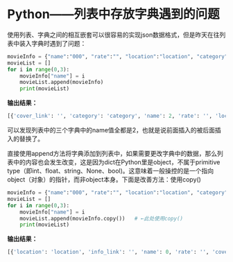 # Python——列表中存放字典遇到的问题
使用列表、字典之间的相互嵌套可以很容易的实现json数据格式，但是昨天在往列表中装入字典时遇到了问题：

````py
movieInfo = {"name":"000", "rate":"", "location":"location", "category":"category", "info_link":"", "cover_link":""}
movieList = []
for i in range(0,3):
    movieInfo["name"] = i
    movieList.append(movieInfo)
    print(movieList)
````
**输出结果：**
````py
[{'cover_link': '', 'category': 'category', 'name': 2, 'rate': '', 'location': 'location', 'info_link': ''}, {'cover_link': '', 'category': 'category', 'name': 2, 'rate': '', 'location': 'location', 'info_link': ''}, {'cover_link': '', 'category': 'category', 'name': 2, 'rate': '', 'location': 'location', 'info_link': ''}]
````

可以发现列表中的三个字典中的name值全都是2，也就是说前面插入的被后面插入的替换了。

直接使用append方法将字典添加到列表中，如果需要更改字典中的数据，那么列表中的内容也会发生改变，这是因为dict在Python里是object，不属于primitive type（即int、float、string、None、bool)。这意味着一般操控的是一个指向object（对象）的指针，而非object本身。下面是改善方法：使用copy()

````py
movieInfo = {"name":"000", "rate":"", "location":"location", "category":"category", "info_link":"", "cover_link":""}
movieList = []
for i in range(0,3):
    movieInfo["name"] = i
    movieList.append(movieInfo.copy())   # ←此处使用copy()
    print(movieList)
````

**输出结果：**
````py
[{'location': 'location', 'info_link': '', 'name': 0, 'rate': '', 'cover_link': '', 'category': 'category'}, {'location': 'location', 'info_link': '', 'name': 1, 'rate': '', 'cover_link': '', 'category': 'category'}, {'location': 'location', 'info_link': '', 'name': 2, 'rate': '', 'cover_link': '', 'category': 'category'}]
````
